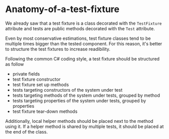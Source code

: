# Anatomy-of-a-test-fixture

We already saw that a test fixture is a class decorated with the `TestFixture` attribute and tests are public methods decorated with the `Test` attribute.

Even by most conservative estimations, test fixture classes tend to be multiple times bigger than the tested component. For this reason, it's better to structure the test fixtures to increase readibility.

Following the common C\# coding style, a test fixture should be structured as follow

* private fields
* test fixture constructor
* test fixture set up methods
* tests targeting constructors of the system under test
* tests targeting methods of the system under tests, grouped by method
* tests targeting properties of the system under tests, grouped by properties
* test fixture tear-down methods

Additionally, local helper methods should be placed next to the method using it. If a helper method is shared by multiple tests, it should be placed at the end of the class.

